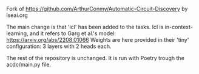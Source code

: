 Fork of https://github.com/ArthurConmy/Automatic-Circuit-Discovery by lseai.org

The main change is that 'icl' has been added to the tasks. 
Icl is in-context-learning, and it refers to Garg et al.'s model: https://arxiv.org/abs/2208.01066
Weights are here provided in their 'tiny' configuration: 3 layers with 2 heads each.

The rest of the repository is unchanged. It is run with Poetry trough the acdc/main.py file.
